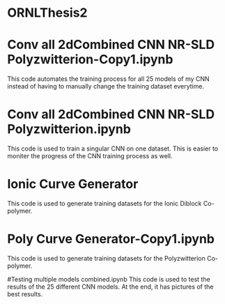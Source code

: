 # ORNLThesis2

# Conv all 2dCombined CNN NR-SLD Polyzwitterion-Copy1.ipynb
This code automates the training process for all 25 models of my CNN instead of having to manually change the training dataset everytime.

# Conv all 2dCombined CNN NR-SLD Polyzwitterion.ipynb
This code is used to train a singular CNN on one dataset. This is easier to moniter the progress of the CNN training process as well.

# Ionic Curve Generator
This code is used to generate training datasets for the Ionic Diblock Co-polymer.

# Poly Curve Generator-Copy1.ipynb
This code is used to generate training datasets for the Polyzwitterion Co-polymer.

#Testing multiple models combined.ipynb
This code is used to test the results of the 25 different CNN models. At the end, it has pictures of the best results.
